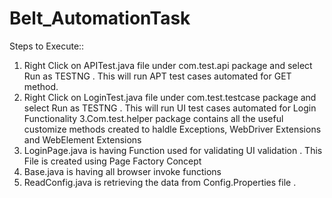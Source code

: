 # Belt_AutomationTask
Steps to Execute::
1. Right Click on APITest.java file under com.test.api package and select Run as TESTNG . This will run APT test cases automated for GET method.
2. Right Click on LoginTest.java file under com.test.testcase package and select Run as TESTNG . This will run UI test cases automated for Login Functionality
3.Com.test.helper package contains all the useful customize methods created to haldle Exceptions, WebDriver Extensions and WebElement Extensions
4. LoginPage.java is having Function used for validating UI validation . This File is created using Page Factory Concept
5. Base.java is having all browser invoke functions
6. ReadConfig.java is retrieving the data from Config.Properties file
   .
